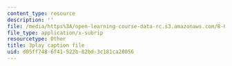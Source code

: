 ```yaml
---
content_type: resource
description: ''
file: /media/https%3A/open-learning-course-data-rc.s3.amazonaws.com/8-04-quantum-physics-i-spring-2016/d05ff7486f41522b82bd3c181ca28056_79GY-hI_emE.vtt
file_type: application/x-subrip
resourcetype: Other
title: 3play caption file
uid: d05ff748-6f41-522b-82bd-3c181ca28056
---
```

